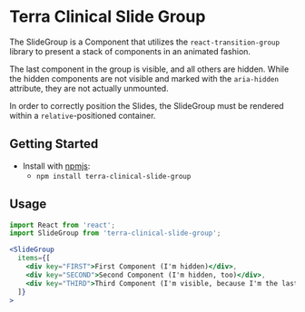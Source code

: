 # Terra Clinical Slide Group

The SlideGroup is a Component that utilizes the `react-transition-group` library to present a stack of components in an
animated fashion.

The last component in the group is visible, and all others are hidden. While the hidden components are not visible and
marked with the `aria-hidden` attribute, they are not actually unmounted.

In order to correctly position the Slides, the SlideGroup must be rendered within a `relative`-positioned container.

## Getting Started

- Install with [npmjs](https://www.npmjs.com):
  - `npm install terra-clinical-slide-group`

## Usage

```jsx
import React from 'react';
import SlideGroup from 'terra-clinical-slide-group';

<SlideGroup
  items={[
    <div key="FIRST">First Component (I'm hidden)</div>,
    <div key="SECOND">Second Component (I'm hidden, too)</div>,
    <div key="THIRD">Third Component (I'm visible, because I'm the last component in the stack)</div>,
  ]}
>
```
